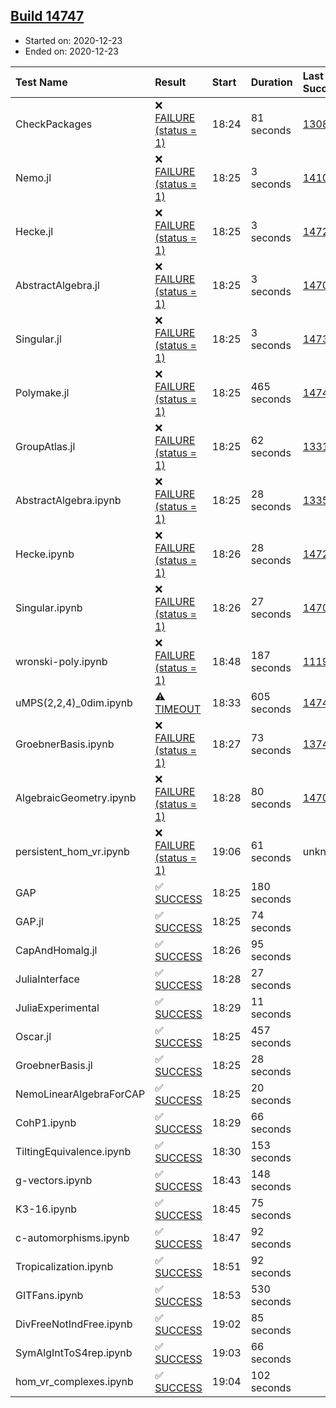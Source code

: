 ## [Build 14747](https://oscarci.mathematik.uni-kl.de/job/oscar/14747/)

* Started on: 2020-12-23
* Ended on: 2020-12-23

| Test Name    | Result | Start | Duration | Last Success | First Failure |
|:-------------|:-------|:------|:---------|:-------------|:--------------|
| CheckPackages | ❌ [FAILURE (status = 1)](https://oscarci.mathematik.uni-kl.de/job/oscar/14747/artifact/logs/build-14747/CheckPackages.log) | 18:24 | 81 seconds | [13085](https://oscarci.mathematik.uni-kl.de/job/oscar/13085/) | [13086](https://oscarci.mathematik.uni-kl.de/job/oscar/13086/) |
| Nemo.jl | ❌ [FAILURE (status = 1)](https://oscarci.mathematik.uni-kl.de/job/oscar/14747/artifact/logs/build-14747/Nemo.jl.log) | 18:25 | 3 seconds | [14101](https://oscarci.mathematik.uni-kl.de/job/oscar/14101/) | [14102](https://oscarci.mathematik.uni-kl.de/job/oscar/14102/) |
| Hecke.jl | ❌ [FAILURE (status = 1)](https://oscarci.mathematik.uni-kl.de/job/oscar/14747/artifact/logs/build-14747/Hecke.jl.log) | 18:25 | 3 seconds | [14723](https://oscarci.mathematik.uni-kl.de/job/oscar/14723/) | [14724](https://oscarci.mathematik.uni-kl.de/job/oscar/14724/) |
| AbstractAlgebra.jl | ❌ [FAILURE (status = 1)](https://oscarci.mathematik.uni-kl.de/job/oscar/14747/artifact/logs/build-14747/AbstractAlgebra.jl.log) | 18:25 | 3 seconds | [14701](https://oscarci.mathematik.uni-kl.de/job/oscar/14701/) | [14702](https://oscarci.mathematik.uni-kl.de/job/oscar/14702/) |
| Singular.jl | ❌ [FAILURE (status = 1)](https://oscarci.mathematik.uni-kl.de/job/oscar/14747/artifact/logs/build-14747/Singular.jl.log) | 18:25 | 3 seconds | [14732](https://oscarci.mathematik.uni-kl.de/job/oscar/14732/) | [14733](https://oscarci.mathematik.uni-kl.de/job/oscar/14733/) |
| Polymake.jl | ❌ [FAILURE (status = 1)](https://oscarci.mathematik.uni-kl.de/job/oscar/14747/artifact/logs/build-14747/Polymake.jl.log) | 18:25 | 465 seconds | [14746](https://oscarci.mathematik.uni-kl.de/job/oscar/14746/) | [14747](https://oscarci.mathematik.uni-kl.de/job/oscar/14747/) |
| GroupAtlas.jl | ❌ [FAILURE (status = 1)](https://oscarci.mathematik.uni-kl.de/job/oscar/14747/artifact/logs/build-14747/GroupAtlas.jl.log) | 18:25 | 62 seconds | [13311](https://oscarci.mathematik.uni-kl.de/job/oscar/13311/) | [13312](https://oscarci.mathematik.uni-kl.de/job/oscar/13312/) |
| AbstractAlgebra.ipynb | ❌ [FAILURE (status = 1)](https://oscarci.mathematik.uni-kl.de/job/oscar/14747/artifact/logs/build-14747/AbstractAlgebra.ipynb.log) | 18:25 | 28 seconds | [13355](https://oscarci.mathematik.uni-kl.de/job/oscar/13355/) | [13356](https://oscarci.mathematik.uni-kl.de/job/oscar/13356/) |
| Hecke.ipynb | ❌ [FAILURE (status = 1)](https://oscarci.mathematik.uni-kl.de/job/oscar/14747/artifact/logs/build-14747/Hecke.ipynb.log) | 18:26 | 28 seconds | [14723](https://oscarci.mathematik.uni-kl.de/job/oscar/14723/) | [14724](https://oscarci.mathematik.uni-kl.de/job/oscar/14724/) |
| Singular.ipynb | ❌ [FAILURE (status = 1)](https://oscarci.mathematik.uni-kl.de/job/oscar/14747/artifact/logs/build-14747/Singular.ipynb.log) | 18:26 | 27 seconds | [14701](https://oscarci.mathematik.uni-kl.de/job/oscar/14701/) | [14702](https://oscarci.mathematik.uni-kl.de/job/oscar/14702/) |
| wronski-poly.ipynb | ❌ [FAILURE (status = 1)](https://oscarci.mathematik.uni-kl.de/job/oscar/14747/artifact/logs/build-14747/wronski-poly.ipynb.log) | 18:48 | 187 seconds | [11192](https://oscarci.mathematik.uni-kl.de/job/oscar/11192/) | [11193](https://oscarci.mathematik.uni-kl.de/job/oscar/11193/) |
| uMPS(2,2,4)_0dim.ipynb | ⚠ [TIMEOUT](https://oscarci.mathematik.uni-kl.de/job/oscar/14747/artifact/logs/build-14747/uMPS-2-2-4-_0dim.ipynb.log) | 18:33 | 605 seconds | [14746](https://oscarci.mathematik.uni-kl.de/job/oscar/14746/) | [14747](https://oscarci.mathematik.uni-kl.de/job/oscar/14747/) |
| GroebnerBasis.ipynb | ❌ [FAILURE (status = 1)](https://oscarci.mathematik.uni-kl.de/job/oscar/14747/artifact/logs/build-14747/GroebnerBasis.ipynb.log) | 18:27 | 73 seconds | [13748](https://oscarci.mathematik.uni-kl.de/job/oscar/13748/) | [13749](https://oscarci.mathematik.uni-kl.de/job/oscar/13749/) |
| AlgebraicGeometry.ipynb | ❌ [FAILURE (status = 1)](https://oscarci.mathematik.uni-kl.de/job/oscar/14747/artifact/logs/build-14747/AlgebraicGeometry.ipynb.log) | 18:28 | 80 seconds | [14701](https://oscarci.mathematik.uni-kl.de/job/oscar/14701/) | [14702](https://oscarci.mathematik.uni-kl.de/job/oscar/14702/) |
| persistent_hom_vr.ipynb | ❌ [FAILURE (status = 1)](https://oscarci.mathematik.uni-kl.de/job/oscar/14747/artifact/logs/build-14747/persistent_hom_vr.ipynb.log) | 19:06 | 61 seconds | unknown | unknown |
| GAP | ✅ [SUCCESS](https://oscarci.mathematik.uni-kl.de/job/oscar/14747/artifact/logs/build-14747/GAP.log) | 18:25 | 180 seconds |  |  |
| GAP.jl | ✅ [SUCCESS](https://oscarci.mathematik.uni-kl.de/job/oscar/14747/artifact/logs/build-14747/GAP.jl.log) | 18:25 | 74 seconds |  |  |
| CapAndHomalg.jl | ✅ [SUCCESS](https://oscarci.mathematik.uni-kl.de/job/oscar/14747/artifact/logs/build-14747/CapAndHomalg.jl.log) | 18:26 | 95 seconds |  |  |
| JuliaInterface | ✅ [SUCCESS](https://oscarci.mathematik.uni-kl.de/job/oscar/14747/artifact/logs/build-14747/JuliaInterface.log) | 18:28 | 27 seconds |  |  |
| JuliaExperimental | ✅ [SUCCESS](https://oscarci.mathematik.uni-kl.de/job/oscar/14747/artifact/logs/build-14747/JuliaExperimental.log) | 18:29 | 11 seconds |  |  |
| Oscar.jl | ✅ [SUCCESS](https://oscarci.mathematik.uni-kl.de/job/oscar/14747/artifact/logs/build-14747/Oscar.jl.log) | 18:25 | 457 seconds |  |  |
| GroebnerBasis.jl | ✅ [SUCCESS](https://oscarci.mathematik.uni-kl.de/job/oscar/14747/artifact/logs/build-14747/GroebnerBasis.jl.log) | 18:25 | 28 seconds |  |  |
| NemoLinearAlgebraForCAP | ✅ [SUCCESS](https://oscarci.mathematik.uni-kl.de/job/oscar/14747/artifact/logs/build-14747/NemoLinearAlgebraForCAP.log) | 18:25 | 20 seconds |  |  |
| CohP1.ipynb | ✅ [SUCCESS](https://oscarci.mathematik.uni-kl.de/job/oscar/14747/artifact/logs/build-14747/CohP1.ipynb.log) | 18:29 | 66 seconds |  |  |
| TiltingEquivalence.ipynb | ✅ [SUCCESS](https://oscarci.mathematik.uni-kl.de/job/oscar/14747/artifact/logs/build-14747/TiltingEquivalence.ipynb.log) | 18:30 | 153 seconds |  |  |
| g-vectors.ipynb | ✅ [SUCCESS](https://oscarci.mathematik.uni-kl.de/job/oscar/14747/artifact/logs/build-14747/g-vectors.ipynb.log) | 18:43 | 148 seconds |  |  |
| K3-16.ipynb | ✅ [SUCCESS](https://oscarci.mathematik.uni-kl.de/job/oscar/14747/artifact/logs/build-14747/K3-16.ipynb.log) | 18:45 | 75 seconds |  |  |
| c-automorphisms.ipynb | ✅ [SUCCESS](https://oscarci.mathematik.uni-kl.de/job/oscar/14747/artifact/logs/build-14747/c-automorphisms.ipynb.log) | 18:47 | 92 seconds |  |  |
| Tropicalization.ipynb | ✅ [SUCCESS](https://oscarci.mathematik.uni-kl.de/job/oscar/14747/artifact/logs/build-14747/Tropicalization.ipynb.log) | 18:51 | 92 seconds |  |  |
| GITFans.ipynb | ✅ [SUCCESS](https://oscarci.mathematik.uni-kl.de/job/oscar/14747/artifact/logs/build-14747/GITFans.ipynb.log) | 18:53 | 530 seconds |  |  |
| DivFreeNotIndFree.ipynb | ✅ [SUCCESS](https://oscarci.mathematik.uni-kl.de/job/oscar/14747/artifact/logs/build-14747/DivFreeNotIndFree.ipynb.log) | 19:02 | 85 seconds |  |  |
| SymAlgIntToS4rep.ipynb | ✅ [SUCCESS](https://oscarci.mathematik.uni-kl.de/job/oscar/14747/artifact/logs/build-14747/SymAlgIntToS4rep.ipynb.log) | 19:03 | 66 seconds |  |  |
| hom_vr_complexes.ipynb | ✅ [SUCCESS](https://oscarci.mathematik.uni-kl.de/job/oscar/14747/artifact/logs/build-14747/hom_vr_complexes.ipynb.log) | 19:04 | 102 seconds |  |  |
